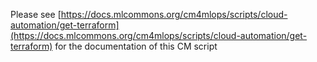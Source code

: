 Please see [https://docs.mlcommons.org/cm4mlops/scripts/cloud-automation/get-terraform](https://docs.mlcommons.org/cm4mlops/scripts/cloud-automation/get-terraform) for the documentation of this CM script
